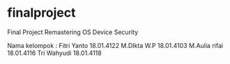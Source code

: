 # finalproject
Final Project Remastering OS Device Security

Nama kelompok :
Fitri Yanto 18.01.4122 
M.DIkta W.P 18.01.4103 
M.Aulia rifai 18.01.4116 
Tri Wahyudi 18.01.4118 
